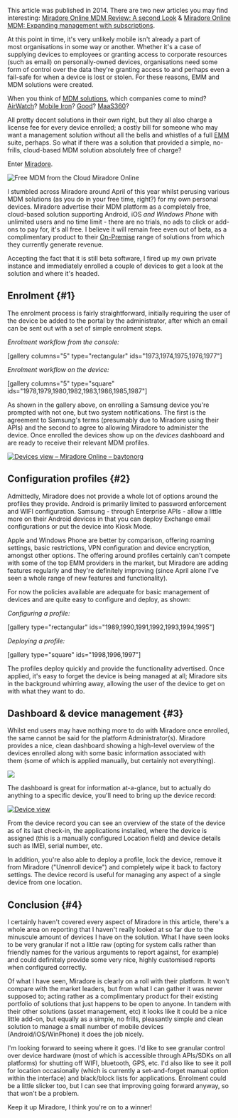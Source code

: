 <!---
title: "First look: Miradore Online free MDM"
date: "2014-07-02"
categories:
  - "enterprise"
  - "reviews"
tags:
  - "emm"
  - "free-mdm"
  - "management"
  - "mdm"
  - "miradore"
  - "mobile"
  - "mobile-device-management"
--->

This article was published in 2014. There are two new articles you may find interesting: [Miradore Online MDM Review: A second Look](/2015/03/miradore-online-mdm-review-a-second-look/) & [Miradore Online MDM: Expanding management with subscriptions](/2016/02/miradore-online-mdm-expanding-management-with-subscriptions/).

At this point in time, it's very unlikely mobile isn't already a part of most organisations in some way or another. Whether it's a case of supplying devices to employees or granting access to corporate resources (such as email) on personally-owned devices, organisations need some form of control over the data they're granting access to and perhaps even a fail-safe for when a device is lost or stolen. For these reasons, EMM and MDM solutions were created.

When you think of [MDM solutions](http://en.wikipedia.org/wiki/Mobile_device_management), which companies come to mind? [AirWatch](http://www.air-watch.com)? [Mobile Iron](http://mobileiron.com)? [Good](http://good.com)? [MaaS360](http://www.maas360.com)?

All pretty decent solutions in their own right, but they all also charge a license fee for every device enrolled; a costly bill for someone who may want a management solution without all the bells and whistles of a full [EMM](http://en.wikipedia.org/wiki/Enterprise_Mobility_Management) suite, perhaps. So what if there was a solution that provided a simple, no-frills, cloud-based MDM solution absolutely free of charge?

Enter [Miradore](http://miradore.com).

![Free MDM from the Cloud Miradore Online](/wp-content/uploads/2014/07/Free-MDM-from-the-Cloud-Miradore-Online.png)

I stumbled across Miradore around April of this year whilst perusing various MDM solutions (as you do in your free time, right?) for my own personal devices. Miradore advertise their MDM platform as a completely free, cloud-based solution supporting Android, iOS _and Windows Phone_ with unlimited users and no time limit - there are no trials, no ads to click or add-ons to pay for, it's all free. I believe it will remain free even out of beta, as a complimentary product to their [On-Premise](http://mms.miradore.com/) range of solutions from which they currently generate revenue.

Accepting the fact that it is still beta software, I fired up my own private instance and immediately enrolled a couple of devices to get a look at the solution and where it's headed.

## Enrolment {#1}

The enrolment process is fairly straightforward, initially requiring the user of the device be added to the portal by the administrator, after which an email can be sent out with a set of simple enrolment steps.

_Enrolment workflow from the console:_

\[gallery columns="5" type="rectangular" ids="1973,1974,1975,1976,1977"\]

_Enrolment workflow on the device:_

\[gallery columns="5" type="square" ids="1978,1979,1980,1982,1983,1986,1985,1987"\]

As shown in the gallery above, on enrolling a Samsung device you're prompted with not one, but two system notifications. The first is the agreement to Samsung's terms (presumably due to Miradore using their APIs) and the second to agree to allowing Miradore to administer the device. Once enrolled the devices show up on the _devices_ dashboard and are ready to receive their relevant MDM profiles.

[![Devices view – Miradore Online – baytonorg](/wp-content/uploads/2014/07/Devices-view-–-Miradore-Online-–-baytonorg.png)](/wp-content/uploads/2014/07/Devices-view-–-Miradore-Online-–-baytonorg.png)

## Configuration profiles {#2}

Admittedly, Miradore does not provide a whole lot of options around the profiles they provide. Android is primarily limited to password enforcement and WIFI configuration. Samsung - through Enterprise APIs - allow a little more on their Android devices in that you can deploy Exchange email configurations or put the device into Kiosk Mode.

Apple and Windows Phone are better by comparison, offering roaming settings, basic restrictions, VPN configuration and device encryption, amongst other options. The offering around profiles certainly can't compete with some of the top EMM providers in the market, but Miradore are adding features regularly and they're definitely improving (since April alone I've seen a whole range of new features and functionality).

For now the policies available are adequate for basic management of devices and are quite easy to configure and deploy, as shown:

_Configuring a profile:_

\[gallery type="rectangular" ids="1989,1990,1991,1992,1993,1994,1995"\]

_Deploying a profile:_

\[gallery type="square" ids="1998,1996,1997"\]

The profiles deploy quickly and provide the functionality advertised. Once applied, it's easy to forget the device is being managed at all; Miradore sits in the background whirring away, allowing the user of the device to get on with what they want to do.

## Dashboard & device management {#3}

Whilst end users may have nothing more to do with Miradore once enrolled, the same cannot be said for the platform Administrator(s). Miradore provides a nice, clean dashboard showing a high-level overview of the devices enrolled along with some basic information associated with them (some of which is applied manually, but certainly not everything).

[![](/wp-content/uploads/2014/07/dash.png)](/wp-content/uploads/2014/07/dash.png)

The dashboard is great for information at-a-glance, but to actually do anything to a specific device, you'll need to bring up the device record:

[![Device view](/wp-content/uploads/2014/07/Device-view.png)](/wp-content/uploads/2014/07/Device-view.png)

From the device record you can see an overview of the state of the device as of its last check-in, the applications installed, where the device is assigned (this is a manually configured Location field) and device details such as IMEI, serial number, etc.

In addition, you're also able to deploy a profile, lock the device, remove it from Miradore ("Unenroll device") and completely wipe it back to factory settings. The device record is useful for managing any aspect of a single device from one location.

## Conclusion {#4}

I certainly haven't covered every aspect of Miradore in this article, there's a whole area on reporting that I haven't really looked at so far due to the minuscule amount of devices I have on the solution. What I have seen looks to be very granular if not a little raw (opting for system calls rather than friendly names for the various arguments to report against, for example) and could definitely provide some very nice, highly customised reports when configured correctly.

Of what I have seen, Miradore is clearly on a roll with their platform. It won't compare with the market leaders, but from what I can gather it was never supposed to; acting rather as a complimentary product for their existing portfolio of solutions that just happens to be open to anyone. In tandem with their other solutions (asset management, etc) it looks like it could be a nice little add-on, but equally as a simple, no frills, pleasantly simple and clean solution to manage a small number of mobile devices (Android/iOS/WinPhone) it does the job nicely.

I'm looking forward to seeing where it goes. I'd like to see granular control over device hardware (most of which is accessible through APIs/SDKs on all platforms) for shutting off WIFI, bluetooth, GPS, etc. I'd also like to see it poll for location occasionally (which is currently a set-and-forget manual option within the interface) and black/block lists for applications. Enrolment could be a little slicker too, but I can see that improving going forward anyway, so that won't be a problem.  

Keep it up Miradore, I think you're on to a winner!
